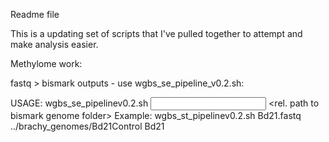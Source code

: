 Readme file


This is a updating set of scripts that I've pulled together to attempt and make analysis easier.

Methylome work:

fastq > bismark outputs - use wgbs_se_pipeline_v0.2.sh:

USAGE: wgbs_se_pipelinev0.2.sh <input fastq file> <rel. path to bismark genome folder> <fileID for output files>
Example: wgbs_st_pipelinev0.2.sh Bd21.fastq ../brachy_genomes/Bd21Control Bd21

